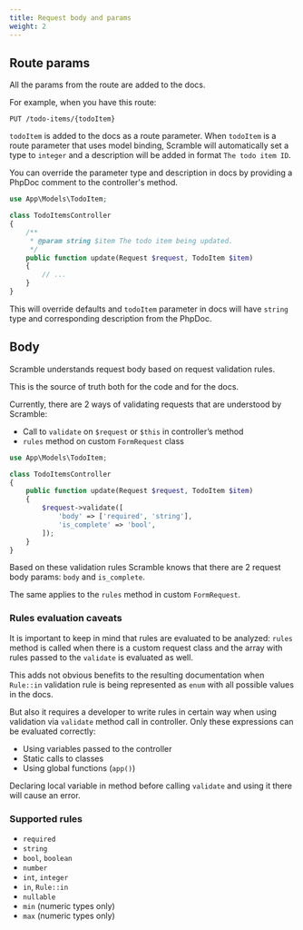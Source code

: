```yaml
---
title: Request body and params
weight: 2
---
```

## Route params
All the params from the route are added to the docs.

For example, when you have this route:
```
PUT /todo-items/{todoItem}
```

`todoItem` is added to the docs as a route parameter. When `todoItem` is a route parameter that uses model binding, Scramble will automatically set a type to `integer` and a description will be added in format `The todo item ID`.

You can override the parameter type and description in docs by providing a PhpDoc comment to the controller's method.
```php
use App\Models\TodoItem;

class TodoItemsController
{
    /**
     * @param string $item The todo item being updated.
     */
    public function update(Request $request, TodoItem $item)
    {
        // ...
    }
}
```
This will override defaults and `todoItem` parameter in docs will have `string` type and corresponding description from the PhpDoc.

## Body
Scramble understands request body based on request validation rules.

This is the source of truth both for the code and for the docs.

Currently, there are 2 ways of validating requests that are understood by Scramble:

- Call to `validate` on `$request` or `$this` in controller’s method
- `rules` method on custom `FormRequest` class

```php
use App\Models\TodoItem;

class TodoItemsController
{
    public function update(Request $request, TodoItem $item)
    {
        $request->validate([
            'body' => ['required', 'string'],
            'is_complete' => 'bool',
        ]);
    }
}
```

Based on these validation rules Scramble knows that there are 2 request body params: `body` and `is_complete`.

The same applies to the `rules` method in custom `FormRequest`.

### Rules evaluation caveats

It is important to keep in mind that rules are evaluated to be analyzed: `rules` method is called when there is a custom request class and the array with rules passed to the `validate` is evaluated as well.

This adds not obvious benefits to the resulting documentation when `Rule::in` validation rule is being represented as `enum` with all possible values in the docs.

But also it requires a developer to write rules in certain way when using validation via `validate` method call in controller. Only these expressions can be evaluated correctly:

- Using variables passed to the controller
- Static calls to classes
- Using global functions (`app()`)

Declaring local variable in method before calling `validate` and using it there will cause an error.

### Supported rules
- `required`
- `string`
- `bool`, `boolean`
- `number`
- `int`, `integer`
- `in`, `Rule::in`
- `nullable`
- `min` (numeric types only)
- `max` (numeric types only)
